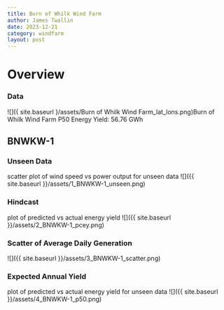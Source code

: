 ```yaml
---
title: Burn of Whilk Wind Farm
author: James Twallin
date: 2023-12-21
category: windfarm
layout: post
---
```

# Overview

### Data

![]({ site.baseurl }/assets/Burn of Whilk Wind Farm_lat_lons.png)Burn of Whilk Wind Farm P50 Energy Yield: 56.76 GWh

BNWKW-1
-------------
### Unseen Data 
scatter plot of wind speed vs power output for unseen data
![]({{ site.baseurl }}/assets/1_BNWKW-1_unseen.png)
### Hindcast 
plot of predicted vs actual energy yield
![]({{ site.baseurl }}/assets/2_BNWKW-1_pcey.png)
### Scatter of Average Daily Generation 

![]({{ site.baseurl }}/assets/3_BNWKW-1_scatter.png)
### Expected Annual Yield 
plot of predicted vs actual energy yield for unseen data
![]({{ site.baseurl }}/assets/4_BNWKW-1_p50.png)

